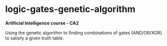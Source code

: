 # logic-gates-genetic-algorithm
**Artificial Intelligence course - CA2**  

Using the genetic algorithm to finding combinations of gates (AND/OR/XOR) to satisfy a given truth table.

